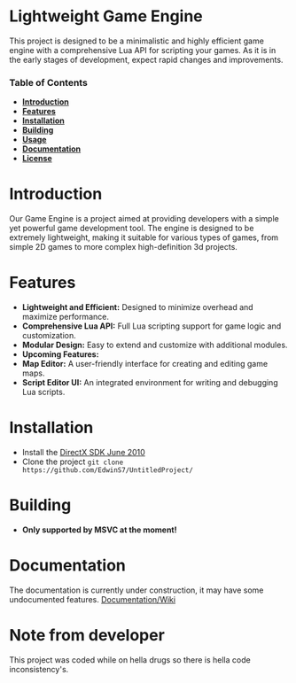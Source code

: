 # Lightweight Game Engine
This project is designed to be a minimalistic and highly efficient game engine with a comprehensive Lua API for scripting your games. As it is in the early stages of development, expect rapid changes and improvements.

### Table of Contents
* **[Introduction](#Introduction)**<br>
* **[Features](#Features)**<br>
* **[Installation](#Installation)**<br>
* **[Building](#Building)**<br>
* **[Usage](#Usage)**<br>
* **[Documentation](#Documentation)**<br>
* **[License](#License)**<br>

# Introduction
Our Game Engine is a project aimed at providing developers with a simple yet powerful game development tool. The engine is designed to be extremely lightweight, making it suitable for various types of games, from simple 2D games to more complex high-definition 3d projects.

# Features
* **Lightweight and Efficient:** Designed to minimize overhead and maximize performance.
* **Comprehensive Lua API:** Full Lua scripting support for game logic and customization.
* **Modular Design:** Easy to extend and customize with additional modules.
* **Upcoming Features:**
* **Map Editor:** A user-friendly interface for creating and editing game maps.
* **Script Editor UI:** An integrated environment for writing and debugging Lua scripts.

# Installation
* Install the [DirectX SDK June 2010](https://www.microsoft.com/en-us/download/details.aspx?id=6812/)
* Clone the project `git clone https://github.com/EdwinS7/UntitledProject/`

# Building
* **Only supported by MSVC at the moment!**

# Documentation
The documentation is currently under construction, it may have some undocumented features.
[Documentation/Wiki](https://edwn.gitbook.io/documentation/)

# Note from developer
This project was coded while on hella drugs so there is hella code inconsistency's.